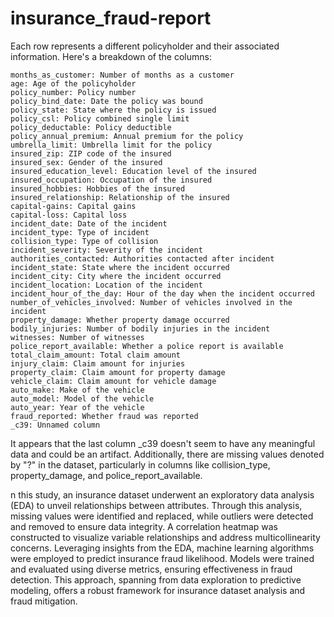 # insurance_fraud-report
Each row represents a different policyholder and their associated information. Here's a breakdown of the columns:

    months_as_customer: Number of months as a customer
    age: Age of the policyholder
    policy_number: Policy number
    policy_bind_date: Date the policy was bound
    policy_state: State where the policy is issued
    policy_csl: Policy combined single limit
    policy_deductable: Policy deductible
    policy_annual_premium: Annual premium for the policy
    umbrella_limit: Umbrella limit for the policy
    insured_zip: ZIP code of the insured
    insured_sex: Gender of the insured
    insured_education_level: Education level of the insured
    insured_occupation: Occupation of the insured
    insured_hobbies: Hobbies of the insured
    insured_relationship: Relationship of the insured
    capital-gains: Capital gains
    capital-loss: Capital loss
    incident_date: Date of the incident
    incident_type: Type of incident
    collision_type: Type of collision
    incident_severity: Severity of the incident
    authorities_contacted: Authorities contacted after incident
    incident_state: State where the incident occurred
    incident_city: City where the incident occurred
    incident_location: Location of the incident
    incident_hour_of_the_day: Hour of the day when the incident occurred
    number_of_vehicles_involved: Number of vehicles involved in the incident
    property_damage: Whether property damage occurred
    bodily_injuries: Number of bodily injuries in the incident
    witnesses: Number of witnesses
    police_report_available: Whether a police report is available
    total_claim_amount: Total claim amount
    injury_claim: Claim amount for injuries
    property_claim: Claim amount for property damage
    vehicle_claim: Claim amount for vehicle damage
    auto_make: Make of the vehicle
    auto_model: Model of the vehicle
    auto_year: Year of the vehicle
    fraud_reported: Whether fraud was reported
    _c39: Unnamed column

It appears that the last column _c39 doesn't seem to have any meaningful data and could be an artifact. Additionally, there are missing values denoted by "?" in the dataset, particularly in columns like collision_type, property_damage, and police_report_available.


n this study, an insurance dataset underwent an exploratory data analysis (EDA) to unveil relationships between attributes. Through this analysis, missing values were identified and replaced, while outliers were detected and removed to ensure data integrity. A correlation heatmap was constructed to visualize variable relationships and address multicollinearity concerns. Leveraging insights from the EDA, machine learning algorithms were employed to predict insurance fraud likelihood. Models were trained and evaluated using diverse metrics, ensuring effectiveness in fraud detection. This approach, spanning from data exploration to predictive modeling, offers a robust framework for insurance dataset analysis and fraud mitigation.
